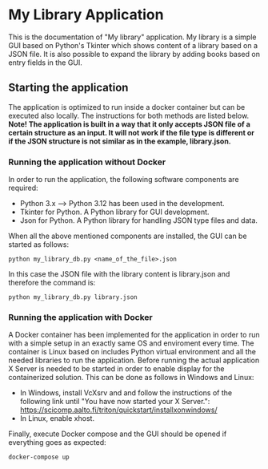 # My Library Application

This is the documentation of "My library" application. My library is a simple GUI based on Python's Tkinter which shows content of a library based on a JSON file. It is also possible to expand the library by adding books based on entry fields in the GUI.

## Starting the application

The application is optimized to run inside a docker container but can be executed also locally. The instructions for both methods are listed below.
<b>Note! The application is built in a way that it only accepts JSON file of a certain structure as an input. It will not work if the file type is different or if the JSON structure is not similar as in the example, library.json.</b>

### Running the application without Docker

In order to run the application, the following software components are required: 
* Python 3.x --> Python 3.12 has been used in the development.
* Tkinter for Python. A Python library for GUI development.
* Json for Python. A Python library for handling JSON type files and data.

When all the above mentioned components are installed, the GUI can be started as follows:
```
python my_library_db.py <name_of_the_file>.json
```
In this case the JSON file with the library content is library.json and therefore the command is:
```
python my_library_db.py library.json
```
### Running the application with Docker

A Docker container has been implemented for the application in order to run with a simple setup in an exactly same OS and enviroment every time. The container is Linux based on includes Python virtual environment and all the needed libraries to run the application. Before running the actual application X Server is needed to be started in order to enable display for the containerized solution. This can be done as follows in Windows and Linux:
* In Windows, install VcXsrv and and follow the instructions of the following link until "You have now started your X Server.": https://scicomp.aalto.fi/triton/quickstart/installxonwindows/
* In Linux, enable xhost.

Finally, execute Docker compose and the GUI should be opened if everything goes as expected:
```
docker-compose up
```
